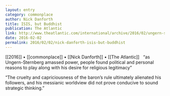 ```yaml
---
layout: entry
category: commonplace
author: Nick Danforth
title: ISIS, but Buddhist
publication: The Atlantic
link: http://www.theatlantic.com/international/archive/2016/02/ungern-sternberg-buddhist-isis/459327/
date: 2016-02-02
permalink: 2016/02/02/nick-danforth-isis-but-buddhist
---
```


[[2016]] • [[commonplace]] • [[Nick Danforth]] • [[The Atlantic]]
 
“as Ungern-Sternberg amassed power, people found political and personal reasons to play along with his desire for religious legitimacy”

“The cruelty and capriciousness of the baron’s rule ultimately alienated his followers, and his messianic worldview did not prove conducive to sound strategic thinking.”
